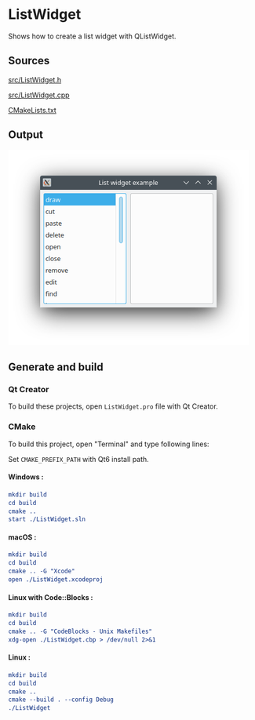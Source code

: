 # ListWidget

Shows how to create a list widget with QListWidget.

## Sources

[src/ListWidget.h](src/ListWidget.h)

[src/ListWidget.cpp](src/ListWidget.cpp)

[CMakeLists.txt](CMakeLists.txt)

## Output

![Screenshot](../../../docs/Pictures/ListWidget.png)

## Generate and build

### Qt Creator

To build these projects, open `ListWidget.pro` file with Qt Creator.

### CMake

To build this project, open "Terminal" and type following lines:

Set `CMAKE_PREFIX_PATH` with Qt6 install path.

#### Windows :

``` cmake
mkdir build
cd build
cmake ..
start ./ListWidget.sln
```

#### macOS :

``` cmake
mkdir build
cd build
cmake .. -G "Xcode"
open ./ListWidget.xcodeproj
```

#### Linux with Code::Blocks :

``` cmake
mkdir build
cd build
cmake .. -G "CodeBlocks - Unix Makefiles"
xdg-open ./ListWidget.cbp > /dev/null 2>&1
```

#### Linux :

``` cmake
mkdir build
cd build
cmake .. 
cmake --build . --config Debug
./ListWidget
```
